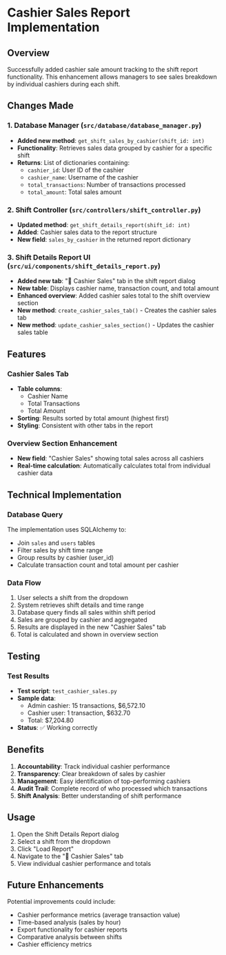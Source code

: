 # Cashier Sales Report Implementation

## Overview
Successfully added cashier sale amount tracking to the shift report functionality. This enhancement allows managers to see sales breakdown by individual cashiers during each shift.

## Changes Made

### 1. Database Manager (`src/database/database_manager.py`)
- **Added new method**: `get_shift_sales_by_cashier(shift_id: int)`
- **Functionality**: Retrieves sales data grouped by cashier for a specific shift
- **Returns**: List of dictionaries containing:
  - `cashier_id`: User ID of the cashier
  - `cashier_name`: Username of the cashier
  - `total_transactions`: Number of transactions processed
  - `total_amount`: Total sales amount

### 2. Shift Controller (`src/controllers/shift_controller.py`)
- **Updated method**: `get_shift_details_report(shift_id: int)`
- **Added**: Cashier sales data to the report structure
- **New field**: `sales_by_cashier` in the returned report dictionary

### 3. Shift Details Report UI (`src/ui/components/shift_details_report.py`)
- **Added new tab**: "👤 Cashier Sales" tab in the shift report dialog
- **New table**: Displays cashier name, transaction count, and total amount
- **Enhanced overview**: Added cashier sales total to the shift overview section
- **New method**: `create_cashier_sales_tab()` - Creates the cashier sales tab
- **New method**: `update_cashier_sales_section()` - Updates the cashier sales table

## Features

### Cashier Sales Tab
- **Table columns**:
  - Cashier Name
  - Total Transactions
  - Total Amount
- **Sorting**: Results sorted by total amount (highest first)
- **Styling**: Consistent with other tabs in the report

### Overview Section Enhancement
- **New field**: "Cashier Sales" showing total sales across all cashiers
- **Real-time calculation**: Automatically calculates total from individual cashier data

## Technical Implementation

### Database Query
The implementation uses SQLAlchemy to:
- Join `sales` and `users` tables
- Filter sales by shift time range
- Group results by cashier (user_id)
- Calculate transaction count and total amount per cashier

### Data Flow
1. User selects a shift from the dropdown
2. System retrieves shift details and time range
3. Database query finds all sales within shift period
4. Sales are grouped by cashier and aggregated
5. Results are displayed in the new "Cashier Sales" tab
6. Total is calculated and shown in overview section

## Testing

### Test Results
- **Test script**: `test_cashier_sales.py`
- **Sample data**: 
  - Admin cashier: 15 transactions, $6,572.10
  - Cashier user: 1 transaction, $632.70
  - Total: $7,204.80
- **Status**: ✅ Working correctly

## Benefits

1. **Accountability**: Track individual cashier performance
2. **Transparency**: Clear breakdown of sales by cashier
3. **Management**: Easy identification of top-performing cashiers
4. **Audit Trail**: Complete record of who processed which transactions
5. **Shift Analysis**: Better understanding of shift performance

## Usage

1. Open the Shift Details Report dialog
2. Select a shift from the dropdown
3. Click "Load Report"
4. Navigate to the "👤 Cashier Sales" tab
5. View individual cashier performance and totals

## Future Enhancements

Potential improvements could include:
- Cashier performance metrics (average transaction value)
- Time-based analysis (sales by hour)
- Export functionality for cashier reports
- Comparative analysis between shifts
- Cashier efficiency metrics 